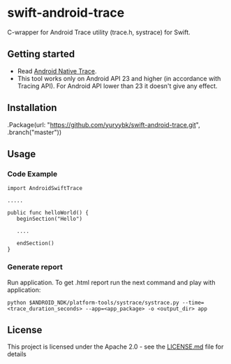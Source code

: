 # swift-android-trace

C-wrapper for Android Trace utility (trace.h, systrace) for Swift.

## Getting started

 - Read [Android Native Trace](https://developer.android.com/ndk/guides/tracing.html).
 - This tool works only on Android API 23 and higher (in accordance with Tracing API).
For Android API lower than 23 it doesn't give any effect.

## Installation

 .Package(url: "https://github.com/yuryybk/swift-android-trace.git", .branch("master"))
 
## Usage
 

### Code Example 
 
 ```
 import AndroidSwiftTrace
 
 .....
 
 public func helloWorld() {
    beginSection("Hello")
    
    ....
    
    endSection()
 }
 ```
 
 ### Generate report
 
 Run application. To get .html report run the next command and play with application:
 
 `python $ANDROID_NDK/platform-tools/systrace/systrace.py --time=<trace_duration_seconds> --app=<app_package> -o <output_dir> app`
 
 ## License

This project is licensed under the Apache 2.0 - see the [LICENSE.md](LICENSE.md) file for details

